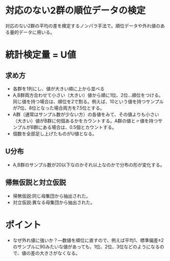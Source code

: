 # 対応のない2群の順位データの検定
対応のない2群の平均の差を検定するノンパラ手法で。順位データや外れ値のある量的データに用いる。

# 統計検定量 = U値
## 求め方
- 各群を1列にし、値が大きい順に上から並べる
- A,B群両方合わせて小さい（大きい）値から順に1位、2位…順位をつける。同じ値を持つ場合は、順位を2で割る。例えば、10という値を持つサンプルが7位、8位となった場合両方を7.5位とする。
- A群（通常はサンプル数が少ない方）の各値をみて、その値よりも小さい（大きい）値がB群に何個あるかをカウントする。A群の値と〃値を持つサンプルがB群にある場合は、0.5個とカウントする。
- 個数を全部足し上げたものがU値となる。

## U分布
- A,B群のサンプル数が20以下なのかそれ以上なのかで分布の形が変化する。

## 帰無仮説と対立仮説
- 帰無仮説:同じ母集団から抽出された。
- 対立仮説:異なる母集団から抽出された。

# ポイント
- なぜ外れ値に強いか？―数値を順位に直すので、例えば平均1、標準偏差±2のサンプルに90みたいな値があっても、1位、2位、3位などのようになるので、値の差の大きさがなくなる。
